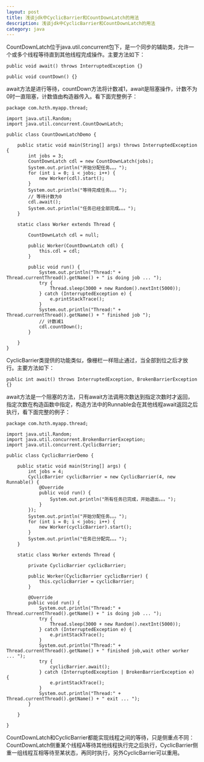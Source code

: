 ```yaml
---
layout: post
title: 浅谈jdk中CyclicBarrier和CountDownLatch的用法
description: 浅谈jdk中CyclicBarrier和CountDownLatch的用法
category: java
---
```


CountDownLatch位于java.util.concurrent包下，是一个同步的辅助类，允许一个或多个线程等待直到其他线程完成操作。主要方法如下：

	public void await() throws InterruptedException {}

	public void countDown() {}

await方法是进行等待，countDown方法将计数减1，await是阻塞操作，计数不为0时一直阻塞，计数值由构造器传入。看下面完整例子：

	package com.hzth.myapp.thread;

	import java.util.Random;
	import java.util.concurrent.CountDownLatch;

	public class CountDownLatchDemo {

		public static void main(String[] args) throws InterruptedException {
			int jobs = 3;
			CountDownLatch cdl = new CountDownLatch(jobs);
			System.out.println("开始分配任务。。。");
			for (int i = 0; i < jobs; i++) {
				new Worker(cdl).start();
			}
			System.out.println("等待完成任务。。。");
			// 等待计数为0
			cdl.await();
			System.out.println("任务已经全部完成。。。");
		}

		static class Worker extends Thread {

			CountDownLatch cdl = null;

			public Worker(CountDownLatch cdl) {
				this.cdl = cdl;
			}

			public void run() {
				System.out.println("Thread:" + Thread.currentThread().getName() + " is doing job ... ");
				try {
					Thread.sleep(3000 + new Random().nextInt(5000));
				} catch (InterruptedException e) {
					e.printStackTrace();
				}
				System.out.println("Thread:" + Thread.currentThread().getName() + " finished job ");
				// 计数减1
				cdl.countDown();
			}

		}
	}

CyclicBarrier类提供的功能类似，像栅栏一样阻止通过，当全部到位之后才放行。主要方法如下：

	public int await() throws InterruptedException, BrokenBarrierException {}

await方法是一个阻塞的方法，只有await方法调用次数达到指定次数时才返回，指定次数在构造函数中指定，构造方法中的Runnable会在其他线程await返回之后执行，看下面完整的例子：


	package com.hzth.myapp.thread;

	import java.util.Random;
	import java.util.concurrent.BrokenBarrierException;
	import java.util.concurrent.CyclicBarrier;

	public class CyclicBarrierDemo {

		public static void main(String[] args) {
			int jobs = 4;
			CyclicBarrier cyclicBarrier = new CyclicBarrier(4, new Runnable() {
				@Override
				public void run() {
					System.out.println("所有任务已完成，开始退出。。。");
				}
			});
			System.out.println("开始分配任务。。。");
			for (int i = 0; i < jobs; i++) {
				new Worker(cyclicBarrier).start();
			}
			System.out.println("任务已分配完。。。");
		}

		static class Worker extends Thread {

			private CyclicBarrier cyclicBarrier;

			public Worker(CyclicBarrier cyclicBarrier) {
				this.cyclicBarrier = cyclicBarrier;
			}

			@Override
			public void run() {
				System.out.println("Thread:" + Thread.currentThread().getName() + " is doing job ... ");
				try {
					Thread.sleep(3000 + new Random().nextInt(5000));
				} catch (InterruptedException e) {
					e.printStackTrace();
				}
				System.out.println("Thread:" + Thread.currentThread().getName() + " finished job,wait other worker ... ");
				try {
					cyclicBarrier.await();
				} catch (InterruptedException | BrokenBarrierException e) {
					e.printStackTrace();
				}
				System.out.println("Thread:" + Thread.currentThread().getName() + " exit ... ");
			}

		}

	}


CountDownLatch和CyclicBarrier都能实现线程之间的等待，只是侧重点不同：
CountDownLatch侧重某个线程A等待其他线程执行完之后执行，CyclicBarrier侧重一组线程互相等待至某状态，再同时执行，另外CyclicBarrier可以重用。
